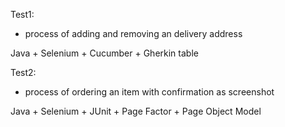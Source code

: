 Test1:
- process of adding and removing an delivery address

Java + Selenium + Cucumber + Gherkin table




Test2:
- process of ordering an item with confirmation as screenshot

Java  + Selenium + JUnit + Page Factor + Page Object Model
